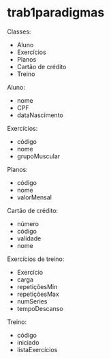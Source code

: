 # trab1paradigmas

Classes:
- Aluno
- Exercícios
- Planos
- Cartão de crédito
- Treino

Aluno:
- nome
- CPF
- dataNascimento

Exercícios:
- código
- nome
- grupoMuscular

Planos:
- código
- nome
- valorMensal

Cartão de crédito:
- número
- código
- validade
- nome

Exercícios de treino:
- Exercício
- carga
- repetiçõesMin
- repetiçõesMax
- numSeries
- tempoDescanso

Treino:
- código
- iniciado
- listaExercícios

